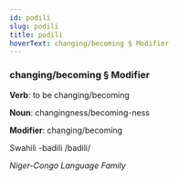 ```yaml
---
id: podili
slug: podili
title: podili
hoverText: changing/becoming § Modifier
---
```


### changing/becoming § Modifier

**Verb**: to be changing/becoming

**Noun**: changingness/becoming-ness

**Modifier**: changing/becoming

Swahili -badili /badili/

*Niger-Congo Language Family*